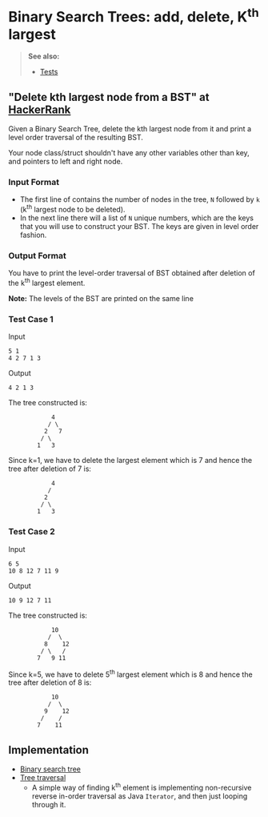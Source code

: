 # Binary Search Trees: add, delete, K<sup>th</sup> largest

> **See also:**
> * [Tests](../../../../../../../test/groovy/com/tydbits/hackerrank/graphs/bst_kth_element)

## "Delete kth largest node from a BST" at [HackerRank](https://www.hackerrank.com/contests/daa-assignment-1/challenges/delete-kth-largest-node-from-a-bst)

Given a Binary Search Tree, delete the kth largest node from it and 
print a level order traversal of the resulting BST.

Your node class/struct shouldn't have any other variables other than key, 
and pointers to left and right node.

### Input Format

* The first line of contains the number of nodes in the tree, 
`N` followed by `k` (k<sup>th</sup> largest node to be deleted).
* In the next line there will a list of `N` unique numbers, which are 
the keys that you will use to construct your BST. 
The keys are given in level order fashion.

### Output Format

You have to print the level-order traversal of BST obtained after deletion 
of the k<sup>th</sup> largest element.

**Note:** The levels of the BST are printed on the same line

### Test Case 1

Input

    5 1
    4 2 7 1 3

Output

    4 2 1 3

The tree constructed is:

                4
               / \
              2   7
             / \
            1   3

Since k=1, we have to delete the largest element which is 7 and hence 
the tree after deletion of 7 is:

                4
               / 
              2   
             / \
            1   3

### Test Case 2

Input

    6 5
    10 8 12 7 11 9

Output

    10 9 12 7 11

The tree constructed is:

                10
               /  \
              8    12
             / \   /
            7   9 11

Since k=5, we have to delete 5<sup>th</sup> largest element which is 8 
and hence the tree after deletion of 8 is:

                10
               /  \
              9    12
             /    /
            7    11

## Implementation

* [Binary search tree](https://en.wikipedia.org/wiki/Binary_search_tree)
* [Tree traversal](https://en.wikipedia.org/wiki/Tree_traversal)
    * A simple way of finding k<sup>th</sup> element is implementing
    non-recursive reverse in-order traversal as Java `Iterator`,
    and then just looping through it.
